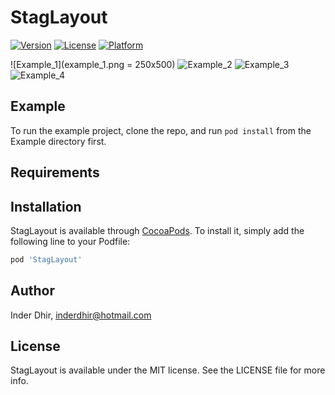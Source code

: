 # StagLayout

[![Version](https://img.shields.io/cocoapods/v/StagLayout.svg?style=flat)](https://cocoapods.org/pods/StagLayout)
[![License](https://img.shields.io/cocoapods/l/StagLayout.svg?style=flat)](https://cocoapods.org/pods/StagLayout)
[![Platform](https://img.shields.io/cocoapods/p/StagLayout.svg?style=flat)](https://cocoapods.org/pods/StagLayout)

![Example_1](example_1.png = 250x500)
![Example_2](example_2.png)
![Example_3](example_3.png)
![Example_4](example_4.png)

## Example

To run the example project, clone the repo, and run `pod install` from the Example directory first.

## Requirements

## Installation

StagLayout is available through [CocoaPods](https://cocoapods.org). To install
it, simply add the following line to your Podfile:

```ruby
pod 'StagLayout'
```

## Author

Inder Dhir, inderdhir@hotmail.com

## License

StagLayout is available under the MIT license. See the LICENSE file for more info.
